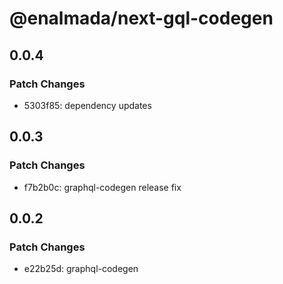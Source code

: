 # @enalmada/next-gql-codegen

## 0.0.4

### Patch Changes

- 5303f85: dependency updates

## 0.0.3

### Patch Changes

- f7b2b0c: graphql-codegen release fix

## 0.0.2

### Patch Changes

- e22b25d: graphql-codegen
